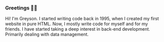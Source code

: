 ### Greetings 👋😁

Hi! I'm Greyson. I started writing code back in 1995, when I created my first website in pure HTML. Now, I mostly write code for myself and for my friends.
I have started taking a deep interest in back-end development. Primarily dealing with data management.